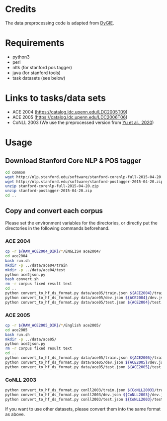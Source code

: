 # Credits

The data preprocessing code is adapted from [DyGIE](https://github.com/luanyi/DyGIE/tree/master/preprocessing).

# Requirements

* python3
* perl
* nltk (for stanford pos tagger)
* java (for stanford tools)
* task datasets (see below)

# Links to tasks/data sets

* ACE 2004 (https://catalog.ldc.upenn.edu/LDC2005T09)
* ACE 2005 (https://catalog.ldc.upenn.edu/LDC2006T06)
* CoNLL 2003 (We use the preprocessed version from [Yu et al., 2020](https://github.com/juntaoy/biaffine-ner/issues/16))

# Usage


## Download Stanford Core NLP & POS tagger

```bash
cd common
wget http://nlp.stanford.edu/software/stanford-corenlp-full-2015-04-20.zip
wget http://nlp.stanford.edu/software/stanford-postagger-2015-04-20.zip
unzip stanford-corenlp-full-2015-04-20.zip
unzip stanford-postagger-2015-04-20.zip
cd ..
```

## Copy and convert each corpus

Please set the environment variables for the directories, or directly put the directories in the following commands beforehand.

### ACE 2004

```bash
cp -r ${RAW_ACE2004_DIR}/*/ENGLISH ace2004/
cd ace2004
bash run.sh
mkdir -p ../data/ace04/train
mkdir -p ../data/ace04/test
python ace2json.py
bash convert.sh
rm -r corpus fixed result text
cd ..
python convert_to_hf_ds_format.py data/ace05/train.json ${ACE2004}/train.json
python convert_to_hf_ds_format.py data/ace05/dev.json ${ACE2004}/dev.json
python convert_to_hf_ds_format.py data/ace05/test.json ${ACE2004}/test.json
```

### ACE 2005

```bash
cp -r ${RAW_ACE2005_DIR}/*/English ace2005/
cd ace2005
bash run.sh
mkdir -p ../data/ace05/
python ace2json.py
rm -r corpus fixed result text
cd ..
python convert_to_hf_ds_format.py data/ace05/train.json ${ACE2005}/train.json
python convert_to_hf_ds_format.py data/ace05/dev.json ${ACE2005}/dev.json
python convert_to_hf_ds_format.py data/ace05/test.json ${ACE2005}/test.json
```


### CoNLL 2003
```bash
python convert_to_hf_ds_format.py conll2003/train.json ${CoNLL2003}/train.json --task conll2003
python convert_to_hf_ds_format.py conll2003/dev.json ${CoNLL2003}/dev.json --task conll2003
python convert_to_hf_ds_format.py conll2003/test.json ${CoNLL2003}/test.json --task conll2003
```

If you want to use other datasets, please convert them into the same format as above.